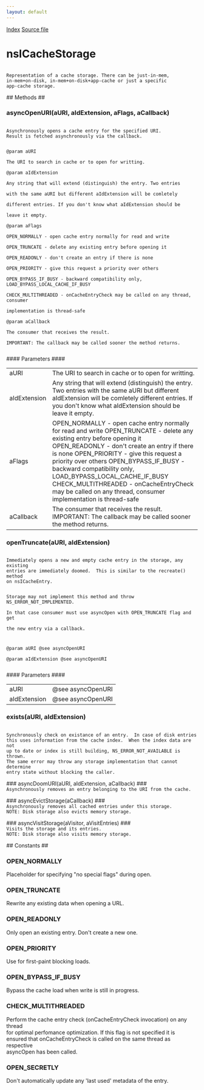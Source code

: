```yaml
---
layout: default
---
```

<div id='links'><a href="../index.html">Index</a>
<a href="http://dxr.mozilla.org/mozilla-central/source/netwerk/cache2/nsICacheStorage.idl">Source file</a>
</div>

# nsICacheStorage #
<code>  
Representation of a cache storage. There can be just-in-mem,  
in-mem+on-disk, in-mem+on-disk+app-cache or just a specific  
app-cache storage.  
  
</code>
## Methods ##

### asyncOpenURI(aURI, aIdExtension, aFlags, aCallback) ###
<code>  
Asynchronously opens a cache entry for the specified URI.  
Result is fetched asynchronously via the callback.  
  
@param aURI  
   The URI to search in cache or to open for writting.  
@param aIdExtension  
   Any string that will extend (distinguish) the entry.  Two entries  
   with the same aURI but different aIdExtension will be comletely  
   different entries.  If you don't know what aIdExtension should be  
   leave it empty.  
@param aFlags  
   OPEN_NORMALLY - open cache entry normally for read and write  
   OPEN_TRUNCATE - delete any existing entry before opening it  
   OPEN_READONLY - don't create an entry if there is none  
   OPEN_PRIORITY - give this request a priority over others  
   OPEN_BYPASS_IF_BUSY - backward compatibility only, LOAD_BYPASS_LOCAL_CACHE_IF_BUSY  
   CHECK_MULTITHREADED - onCacheEntryCheck may be called on any thread, consumer   
                         implementation is thread-safe  
@param aCallback  
   The consumer that receives the result.  
   IMPORTANT: The callback may be called sooner the method returns.  
  
</code>
#### Parameters ####

<table>

<tr>
<td>aURI</td>
<td>   The URI to search in cache or to open for writting.  
</td>
</tr>

<tr>
<td>aIdExtension</td>
<td>   Any string that will extend (distinguish) the entry.  Two entries  
   with the same aURI but different aIdExtension will be comletely  
   different entries.  If you don't know what aIdExtension should be  
   leave it empty.  
</td>
</tr>

<tr>
<td>aFlags</td>
<td>   OPEN_NORMALLY - open cache entry normally for read and write  
   OPEN_TRUNCATE - delete any existing entry before opening it  
   OPEN_READONLY - don't create an entry if there is none  
   OPEN_PRIORITY - give this request a priority over others  
   OPEN_BYPASS_IF_BUSY - backward compatibility only, LOAD_BYPASS_LOCAL_CACHE_IF_BUSY  
   CHECK_MULTITHREADED - onCacheEntryCheck may be called on any thread, consumer   
                         implementation is thread-safe  
</td>
</tr>

<tr>
<td>aCallback</td>
<td>   The consumer that receives the result.  
   IMPORTANT: The callback may be called sooner the method returns.  
</td>
</tr>

</table>

### openTruncate(aURI, aIdExtension) ###
<code>  
Immediately opens a new and empty cache entry in the storage, any existing  
entries are immediately doomed.  This is similar to the recreate() method  
on nsICacheEntry.  
  
Storage may not implement this method and throw NS_ERROR_NOT_IMPLEMENTED.  
In that case consumer must use asyncOpen with OPEN_TRUNCATE flag and get  
the new entry via a callback.  
  
@param aURI @see asyncOpenURI  
@param aIdExtension @see asyncOpenURI  
  
</code>
#### Parameters ####

<table>

<tr>
<td>aURI</td>
<td>@see asyncOpenURI  
</td>
</tr>

<tr>
<td>aIdExtension</td>
<td>@see asyncOpenURI  
</td>
</tr>

</table>

### exists(aURI, aIdExtension) ###
<code>  
Synchronously check on existance of an entry.  In case of disk entries  
this uses information from the cache index.  When the index data are not  
up to date or index is still building, NS_ERROR_NOT_AVAILABLE is thrown.  
The same error may throw any storage implementation that cannot determine  
entry state without blocking the caller.  
  
</code>
### asyncDoomURI(aURI, aIdExtension, aCallback) ###
<code>  
Asynchronously removes an entry belonging to the URI from the cache.  
  
</code>
### asyncEvictStorage(aCallback) ###
<code>  
Asynchronously removes all cached entries under this storage.  
NOTE: Disk storage also evicts memory storage.  
  
</code>
### asyncVisitStorage(aVisitor, aVisitEntries) ###
<code>  
Visits the storage and its entries.  
NOTE: Disk storage also visits memory storage.  
  
</code>
## Constants ##

### OPEN_NORMALLY ###
  
Placeholder for specifying "no special flags" during open.  
  

### OPEN_TRUNCATE ###
  
Rewrite any existing data when opening a URL.  
  

### OPEN_READONLY ###
  
Only open an existing entry.  Don't create a new one.  
  

### OPEN_PRIORITY ###
  
Use for first-paint blocking loads.  
  

### OPEN_BYPASS_IF_BUSY ###
  
Bypass the cache load when write is still in progress.  
  

### CHECK_MULTITHREADED ###
  
Perform the cache entry check (onCacheEntryCheck invocation) on any thread   
for optimal perfomance optimization.  If this flag is not specified it is  
ensured that onCacheEntryCheck is called on the same thread as respective   
asyncOpen has been called.  
  

### OPEN_SECRETLY ###
  
Don't automatically update any 'last used' metadata of the entry.  
  

